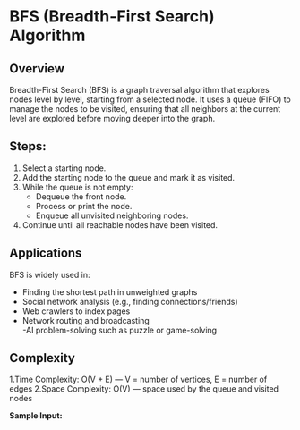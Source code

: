 # BFS (Breadth-First Search) Algorithm

## Overview
Breadth-First Search (BFS) is a graph traversal algorithm that explores nodes level by level, starting from a selected node. It uses a queue (FIFO) to manage the nodes to be visited, ensuring that all neighbors at the current level are explored before moving deeper into the graph.

## Steps:
1. Select a starting node.  
2. Add the starting node to the queue and mark it as visited.  
3. While the queue is not empty:  
   - Dequeue the front node.  
   - Process or print the node.  
   - Enqueue all unvisited neighboring nodes.  
4. Continue until all reachable nodes have been visited.

##  Applications
BFS is widely used in:  
- Finding the shortest path in unweighted graphs  
- Social network analysis (e.g., finding connections/friends)  
- Web crawlers to index pages  
- Network routing and broadcasting  
-AI problem-solving such as puzzle or game-solving

##  Complexity
1.Time Complexity: O(V + E) — V = number of vertices, E = number of edges
2.Space Complexity: O(V) — space used by the queue and visited nodes


**Sample Input:**

